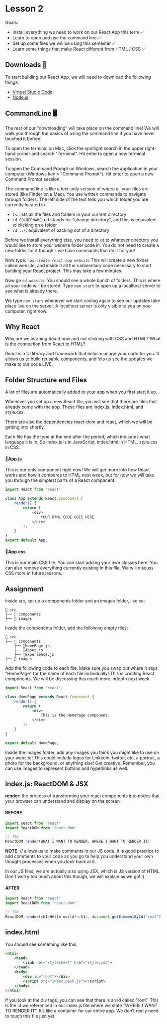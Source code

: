 # Lesson 2

Goals:
+   Install everything we need to work on our React App this term ✅
+   Learn to open and use the command line ✅
+	Set up some files we will be using this semester ✅
+	Learn some things that make React different from HTML / CSS ✅

## Downloads 🔄
To start building our React App, we will need to download the following things:
+ <a href="https://code.visualstudio.com/download">Virtual Studio Code</a>
+ <a href="https://nodejs.org/en/download/">Node.js</a>

## CommandLine 🖥
The rest of our "downloading" will take place on the command line! We will walk you through the basics of using the command line if you have never touched it before!

To open the terminal on Mac, click the spotlight search in the upper right-hand corner and search "Terminal". Hit enter to open a new terminal session.

To open the Command Prompt on Windows, search the application in your computer (Windows key > "Command Prompt"). Hit enter to open a new Command Prompt session.

The command line is like a text-only version of where all your files are stored (like Finder on a Mac). You use written commands to navigate through folders. The left side of the text tells you which folder you are currently located in

+ `ls`: lists all the files and folders in your current directory
+ `cd FOLDERNAME`: cd stands for "change directory", and this is equivalent to clicking on a folder
+ `cd ..\`: equivalent of backing out of a directory

Before we install everything else, you need to `cd` to whatever directory you would like to store your website folder code in. You do not need to create a new folder for it though - we have commands that do it for you!

Now type: `npx create-react-app website`
This will create a new folder called website, and inside it all the rudimentary code necessary to start building your React project. This may take a few minutes.

Now go `cd website`. You should see a whole bunch of folders. This is where all your code will be stored! Type `npm start` to open up a localhost server to see what is already there.

We type `npm start` whenever we start coding again to see our updates take place live on the server. A localhost server is only visible to you on your computer, right now.

## Why React
Why are we learning React now and not sticking with CSS and HTML? What is the connection from React to HTML?

React is a UI library and framework that helps manage your code for you. It allows us to build reusable components, and lets us see the updates we make to our code LIVE.  

## Folder Structure and Files

A lot of files are automatically added to your app when you first start it up.

Whenever you set up a new React file, you will see that there are files that already come with the app. These files are index.js, index.html, and style.css.

There are also the dependencies react-dom and react, which we will be getting into shortly. 

Each file has the type at the end after the period, which indicates what language it is in. So index.js is in JavaScript, index.html in HTML, style.css in CSS.

#### 📃App.js
This is our only component right now! We will get more into how React works and how it compares to HTML next week, but for now we will take you through the simplest parts of a React component.

```javascript
import React from 'react';

class App extends React.Component {
    render() {
        return (
            <div>
                YOUR HTML CODE GOES HERE
            </div>
        );
    }
}
export default App;
```


#### 📃App.css

This is our main CSS file. You can start adding your own classes here. You can also remove everything currently existing in this file. We will discuss CSS more in future lessons. 

## Assignment
Inside src, set up a components folder and an images folder, like so:

```
📁 src   
├── 📁 components   
├── 📁 images   
```
Inside the components folder, add the following empty files:
```
📁 src   
├── 📁 components  
    ├── 📃HomePage.js
    ├── 📃About.js
    ├── 📃Experience.js
├── 📁 images   
```

Add the following code to each file. Make sure you swap out where it says "HomePage" for the name of each file individually! This is creating React components. We will be discussing this much more indepth next week.

```javascript
import React from 'react';

class HomePage extends React.Component {
    render() {
        return (
            <div>
                This is the HomePage component.
            </div>
        );
    }
}

export default HomePage;
```

Inside the images folder, add any images you think you might like to use on your website! This could include logos for LinkedIn, twitter, etc, a portrait, a photo for the background, or anything else! Get creative. Remember, you can use images to represent buttons and hyperlinks as well.

## index.js: ReactDOM & JSX

**render**: the process of transforming your react components into nodes that your browser can understand and display on the screen

#### BEFORE
```javascript
import React from "react"
import ReactDOM from "react-dom"

// JSX
ReactDOM.render(WHAT I WANT TO RENDER, WHERE I WANT TO RENDER IT)
```

**NOTE**: // allows us to make comments in our JS code. It is good practice to add comments to your code as you go to help you understand your own thought processes when you look back at it. 

In our JS files, we are actually also using JSX, which is JS version of HTML. Don't worry too much about this though, we will explain as we go! :)

#### AFTER
``` javascript
import React from "react"
import ReactDOM from "react-dom"

// JSX
ReactDOM.render(<h1>Hello world!</h1>, document.getElementById("root"))
```

## index.html

You should see something like this: 
``` html
<html>
    <head>
        <link rel="stylesheet" href="style.css">
    </head>
    <body>
        <div id="root"></div>
        <script src="index.pack.js"></script>
    </body>
</html>
```

If you look at the div tags, you can see that there is an id called “root”. This is the id we referenced in our index.js file where we state “WHERE I WANT TO RENDER IT”. It’s like a container for our entire app. We don’t really need to touch this file just yet. 
